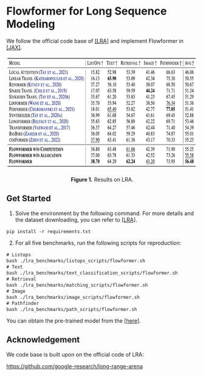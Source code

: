 # Flowformer for Long Sequence Modeling

We follow the official code base of [[LRA]](https://github.com/google-research/long-range-arena) and implement Flowformer in [[JAX]](https://github.com/google/jax).

<p align="center">
<img src="..\pic\LRA_results.png" height = "300" alt="" align=center />
<br><br>
<b>Figure 1.</b> Results on LRA.
</p>


## Get Started

1. Solve the environment by the following command. For more details and the dataset downloading, you can refer to [[LRA]](https://github.com/google-research/long-range-arena).

```shell
pip install -r requirements.txt
```

2. For all five benchmarks, run the following scripts for reproduction:

```shell
# Listops
bash ./lra_benchmarks/listops_scripts/flowformer.sh
# Text
bash ./lra_benchmarks/text_classification_scripts/flowformer.sh
# Retrieval
bash ./lra_benchmarks/matching_scripts/flowformer.sh
# Image
bash ./lra_benchmarks/image_scripts/flowformer.sh
# Pathfinder
bash ./lra_benchmarks/path_scripts/flowformer.sh
```

You can obtain the pre-trained model from the [[here]](todo).

## Acknowledgement

We code base is built upon on the official code of LRA:

https://github.com/google-research/long-range-arena

